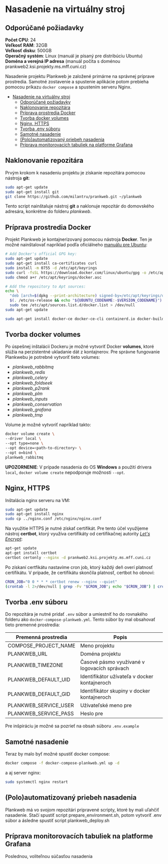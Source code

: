# Nasadenie na virtuálny stroj

## Odporúčané požiadavky

**Počet CPU**: 24 \
**Veľkosť RAM**: 32GB \
**Veľkosť disku**: 500GB \
**Operačný systém**: Linux (manuál je písaný pre distribúciu Ubuntu) \
**Doména a verejná IP adresa** (manuál počíta s doménou prankweb2.ksi.projekty.ms.mff.cuni.cz)

Nasadenie projektu Plankweb je založené primárne na správnej príprave prostredia. Samotné zostavenie a spustenie aplikácie potom prebieha pomocou príkazu `docker compose` a spustením serveru Nginx.

- [Nasadenie na virtuálny stroj](#nasadenie-na-virtuálny-stroj)
  - [Odporúčané požiadavky](#odporúčané-požiadavky)
  - [Naklonovanie repozitára](#naklonovanie-repozitára)
  - [Príprava prostredia Docker](#príprava-prostredia-docker)
  - [Tvorba docker volumes](#tvorba-docker-volumes)
  - [Nginx, HTTPS](#nginx-https)
  - [Tvorba .env súboru](#tvorba-env-súboru)
  - [Samotné nasadenie](#samotné-nasadenie)
  - [(Polo)automatizovaný priebeh nasadenia](#poloautomatizovaný-priebeh-nasadenia)
  - [Príprava monitorovacích tabuliek na platforme Grafana](#príprava-monitorovacích-tabuliek-na-platforme-grafana)

## Naklonovanie repozitára

Prvým krokom k nasadeniu projektu je získanie repozitára pomocou nástroja **git**:

```sh
sudo apt-get update
sudo apt-get install git
git clone https://github.com/milantru/prankweb.git ~/plankweb
```

Tento script nainštaluje nástroj **git** a naklonuje repozitár do domovského adresára, konkrétne do folderu *plankweb*.

## Príprava prostredia Docker

Projekt Plankweb je kontajnerizovaný pomocou nástroja **Docker**. Ten je možné nainštalovať napríklad podľa oficiálneho [manuálu pre Ubuntu](https://docs.docker.com/engine/install/ubuntu/#install-using-the-repository):

```sh
# Add Docker's official GPG key:
sudo apt-get update
sudo apt-get install ca-certificates curl
sudo install -m 0755 -d /etc/apt/keyrings
sudo curl -fsSL https://download.docker.com/linux/ubuntu/gpg -o /etc/apt/keyrings/docker.asc
sudo chmod a+r /etc/apt/keyrings/docker.asc

# Add the repository to Apt sources:
echo \
  "deb [arch=$(dpkg --print-architecture) signed-by=/etc/apt/keyrings/docker.asc] https://download.docker.com/linux/ubuntu \
  $(. /etc/os-release && echo "${UBUNTU_CODENAME:-$VERSION_CODENAME}") stable" | \
  sudo tee /etc/apt/sources.list.d/docker.list > /dev/null
sudo apt-get update

sudo apt-get install docker-ce docker-ce-cli containerd.io docker-buildx-plugin docker-compose-plugin
```

## Tvorba docker volumes

Po úspešnej inštalácii Dockeru je možné vytvoriť Docker **volumes**, ktoré slúžia na perzistentné ukladanie dát z kontajnerov. Pre správne fungovanie Plankwebu je potrebné vytvoriť tieto volumes:

- *plankweb_rabbitmq*
- *plankweb_redis*
- *plankweb_celery*
- *plankweb_foldseek*
- *plankweb_p2rank*
- *plankweb_plm*
- *plankweb_inputs*
- *plankweb_conservation*
- *plankweb_grafana*
- *plankweb_tmp*

Volume je možné vytvoriť napríklad takto:

```sh
docker volume create \
--driver local \
--opt type=none \
--opt device=<path-to-directory> \
--opt o=bind \
plankweb_rabbitmq
```

**UPOZORNENIE**: V prípade nasadenia do OS **Windows** a použití drivera `local`, `docker volume create` nepodporuje možnosti `--opt`.

## Nginx, HTTPS

Inštalácia nginx serveru na VM:

```sh
sudo apt-get update
sudo apt-get install nginx
sudo cp ../nginx.conf /etc/nginx/nginx.conf
```

Na využitie HTTPS je nutné získať certifikát. Pre tento účel využijeme nástroj **certbot**, ktorý využíva certifikáty od certifikačnej autority [*Let's Encrypt*](https://letsencrypt.org/):

```sh
apt-get update
apt-get install certbot
certbot certonly --nginx -d prankweb2.ksi.projekty.ms.mff.cuni.cz
```

Po získaní certfikátu nastavíme cron job, ktorý každý deň overí platnosť certifikátu.
V prípade, že certifikátu skončila platnosť, certbot ho obnoví:

```sh
CRON_JOB="0 0 * * * certbot renew --nginx --quiet"
(crontab -l 2>/dev/null | grep -Fv "$CRON_JOB"; echo "$CRON_JOB") | crontab -
```

## Tvorba .env súboru

Do repozitára je nutné pridať `.env` súbor a umiestniť ho do
rovnakého folderu ako `docker-compose-plankweb.yml`. Tento súbor by mal
obsahovať tieto premenné prostredia:

| Premenná prostredia   | Popis |
|-----------------------|-------|
| COMPOSE_PROJECT_NAME  | Meno projektu                                 |
| PLANKWEB_URL          | Doména projektu                               |
| PLANKWEB_TIMEZONE     | Časové pásmo využívané v logovacích správach  |
| PLANKWEB_DEFAULT_UID  | Identifikátor užívateľa v docker kontajneroch |
| PLANKWEB_DEFAULT_GID  | Identifikátor skupiny v docker kontajneroch   |
| PLANKWEB_SERVICE_USER | Užívateľské meno pre  |
| PLANKWEB_SERVICE_PASS | Heslo pre |

Pre inšpiráciu je možné sa pozrieť na obsah súboru `.env.example`

## Samotné nasadenie

Teraz by malo byť možné spustiť docker compose:

```sh
docker compose -f docker-compose-plankweb.yml up -d
```

a aj server nginx:

```sh
sudo systemctl nginx restart
```

## (Polo)automatizovaný priebeh nasadenia

Plankweb má vo svojom repozitári pripravené scripty, ktoré by mali uľahčiť nasadenie.
Stačí spustiť script prepare_environment.sh, potom vytvoriť .env súbor a ásledne spustiť script plankweb_deploy.sh

## Príprava monitorovacích tabuliek na platforme Grafana

Poslednou, voliteľnou súčasťou nasadenia